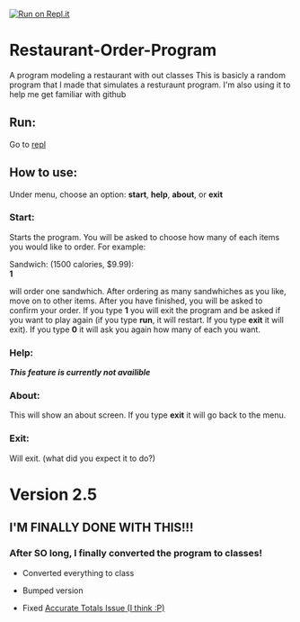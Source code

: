 [![Run on Repl.it](https://repl.it/badge/github/hhbo62/Restaurant-Order-Program)](https://Restaurant-Order-Program.hhbo64.repl.run)
# Restaurant-Order-Program
A program modeling a restaurant with out classes
This is basicly a random program that I made that simulates a resturaunt program. I'm also using it to help me get
familiar with github

## Run:
Go to [repl](https://Restaurant-Order-Program.hhbo64.repl.run)

## How to use:
Under menu, choose an option: **start**, **help**, **about**, or **exit**

### Start:
Starts the program. You will be asked to choose how many of each items you would like to order. For example:

Sandwich: (1500 calories, $9.99):  
**1**

will order one sandwhich. After ordering as many sandwhiches as you like, move on to other items. After you have finished, you will be asked to confirm your order.
If you type **1** you will exit the program and be asked if you want to play again (if you type **run**, it will restart. If you type **exit** it will exit). If you type **0** it
will ask you again how many of each you want.

### Help:
***This feature is currently not availible***

### About:
This will show an about screen. If you type **exit** it will go back to the menu.

### Exit:
Will exit. (what did you expect it to do?)

# Version 2.5
## **I'M FINALLY DONE WITH THIS!!!**
### After SO long, I finally converted the program to classes!

-  Converted everything to class

-   Bumped version

- Fixed [Accurate Totals Issue (I think :P)](https://github.com/hhbo62/Restaurant-Order-Program/issues/1)

